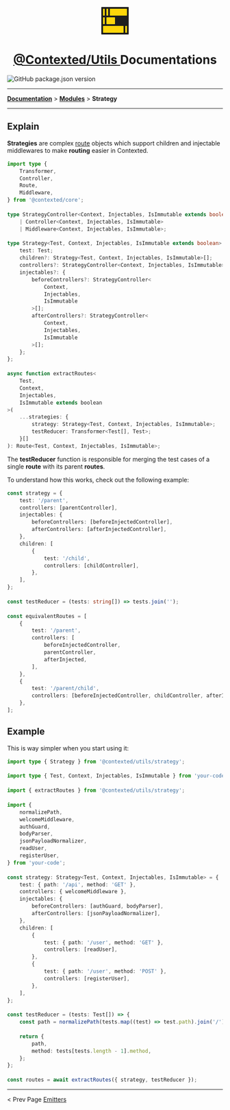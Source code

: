 <div align="center">
    <img alt="Contexted Logo" width="64" src="https://raw.githubusercontent.com/contexted-js/brand/master/dark/main-fill.svg">
    <h1>
		<a href="https://github.com/contexted-js/utils">
        	@Contexted/Utils
    	</a>
		<span>Documentations</span>
	</h1>
</div>

<img alt="GitHub package.json version" src="https://img.shields.io/github/package-json/v/contexted-js/utils">

---

[**Documentation**](../README.md) > [**Modules**](README.md) > **Strategy**

---

## Explain

**Strategies** are complex [route](https://github.com/contexted-js/core/blob/master/docs/concepts/routes.md) objects which support children and injectable middlewares to make **routing** easier in Contexted.

```ts
import type {
	Transformer,
	Controller,
	Route,
	Middleware,
} from '@contexted/core';

type StrategyController<Context, Injectables, IsImmutable extends boolean> =
	| Controller<Context, Injectables, IsImmutable>
	| Middleware<Context, Injectables, IsImmutable>;

type Strategy<Test, Context, Injectables, IsImmutable extends boolean> = {
	test: Test;
	children?: Strategy<Test, Context, Injectables, IsImmutable>[];
	controllers?: StrategyController<Context, Injectables, IsImmutable>[];
	injectables?: {
		beforeControllers?: StrategyController<
			Context,
			Injectables,
			IsImmutable
		>[];
		afterControllers?: StrategyController<
			Context,
			Injectables,
			IsImmutable
		>[];
	};
};

async function extractRoutes<
	Test,
	Context,
	Injectables,
	IsImmutable extends boolean
>(
	...strategies: {
		strategy: Strategy<Test, Context, Injectables, IsImmutable>;
		testReducer: Transformer<Test[], Test>;
	}[]
): Route<Test, Context, Injectables, IsImmutable>;
```

The **testReducer** function is responsible for merging the test cases of a single **route** with its parent **routes**.

To understand how this works, check out the following example:

```ts
const strategy = {
	test: '/parent',
	controllers: [parentController],
	injectables: {
		beforeControllers: [beforeInjectedController],
		afterControllers: [afterInjectedController],
	},
	children: [
		{
			test: '/child',
			controllers: [childController],
		},
	],
};

const testReducer = (tests: string[]) => tests.join('');

const equivalentRoutes = [
	{
		test: '/parent',
		controllers: [
			beforeInjectedController,
			parentController,
			afterInjected,
		],
	},
	{
		test: '/parent/child',
		controllers: [beforeInjectedController, childController, afterInjected],
	},
];
```

## Example

This is way simpler when you start using it:

```ts
import type { Strategy } from '@contexted/utils/strategy';

import type { Test, Context, Injectables, IsImmutable } from 'your-code';

import { extractRoutes } from '@contexted/utils/strategy';

import {
	normalizePath,
	welcomeMiddleware,
	authGuard,
	bodyParser,
	jsonPayloadNormalizer,
	readUser,
	registerUser,
} from 'your-code';

const strategy: Strategy<Test, Context, Injectables, IsImmutable> = {
	test: { path: '/api', method: 'GET' },
	controllers: { welcomeMiddleware },
	injectables: {
		beforeControllers: [authGuard, bodyParser],
		afterControllers: [jsonPayloadNormalizer],
	},
	children: [
		{
			test: { path: '/user', method: 'GET' },
			controllers: [readUser],
		},
		{
			test: { path: '/user', method: 'POST' },
			controllers: [registerUser],
		},
	],
};

const testReducer = (tests: Test[]) => {
	const path = normalizePath(tests.map((test) => test.path).join('/'));

	return {
		path,
		method: tests[tests.length - 1].method,
	};
};

const routes = await extractRoutes({ strategy, testReducer });
```

---

< Prev Page
[Emitters](emitters.md)
